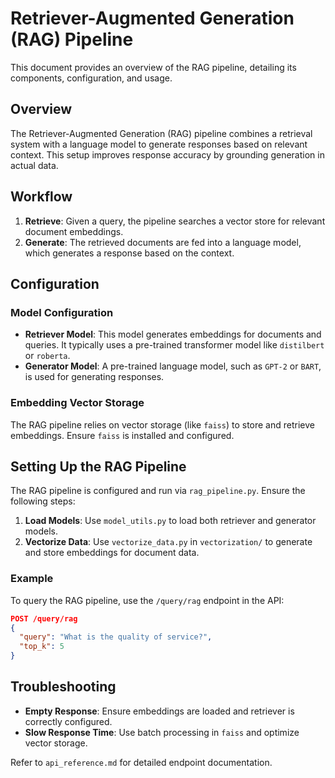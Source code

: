 
# Retriever-Augmented Generation (RAG) Pipeline

This document provides an overview of the RAG pipeline, detailing its components, configuration, and usage.

## Overview

The Retriever-Augmented Generation (RAG) pipeline combines a retrieval system with a language model to generate responses based on relevant context. This setup improves response accuracy by grounding generation in actual data.

## Workflow

1. **Retrieve**: Given a query, the pipeline searches a vector store for relevant document embeddings.
2. **Generate**: The retrieved documents are fed into a language model, which generates a response based on the context.

## Configuration

### Model Configuration

- **Retriever Model**: This model generates embeddings for documents and queries. It typically uses a pre-trained transformer model like `distilbert` or `roberta`.
- **Generator Model**: A pre-trained language model, such as `GPT-2` or `BART`, is used for generating responses.

### Embedding Vector Storage

The RAG pipeline relies on vector storage (like `faiss`) to store and retrieve embeddings. Ensure `faiss` is installed and configured.

## Setting Up the RAG Pipeline

The RAG pipeline is configured and run via `rag_pipeline.py`. Ensure the following steps:

1. **Load Models**: Use `model_utils.py` to load both retriever and generator models.
2. **Vectorize Data**: Use `vectorize_data.py` in `vectorization/` to generate and store embeddings for document data.

### Example

To query the RAG pipeline, use the `/query/rag` endpoint in the API:

```json
POST /query/rag
{
  "query": "What is the quality of service?",
  "top_k": 5
}
```

## Troubleshooting

- **Empty Response**: Ensure embeddings are loaded and retriever is correctly configured.
- **Slow Response Time**: Use batch processing in `faiss` and optimize vector storage.

Refer to `api_reference.md` for detailed endpoint documentation.
